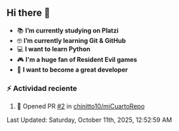 ## Hi there 👋


- :books: **I’m currently studying on Platzi**
- :nerd_face: **I’m currently learning Git & GitHub**
- 💻 **I want to learn Python**
- :video_game: **I'm a huge fan of Resident Evil games**
- 🤞 **I want to become a great developer**

### :zap: Actividad reciente
<!--RECENT_ACTIVITY:start-->
1. 💪 Opened PR [#2](https://github.com/chinitto10/miCuartoRepo/pull/2) in [chinitto10/miCuartoRepo](https://github.com/chinitto10/miCuartoRepo)<br>
<!--RECENT_ACTIVITY:end-->
<!--RECENT_ACTIVITY:last_update-->
Last Updated: Saturday, October 11th, 2025, 12:52:59 AM
<!--RECENT_ACTIVITY:last_update_end-->
